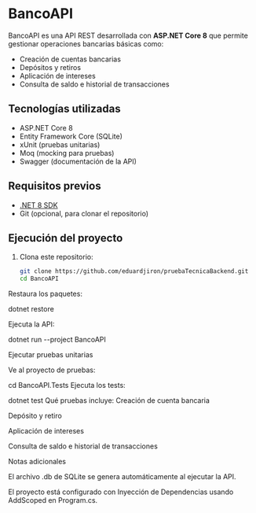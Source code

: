
# BancoAPI

BancoAPI es una API REST desarrollada con **ASP.NET Core 8** que permite gestionar operaciones bancarias básicas como:

- Creación de cuentas bancarias
- Depósitos y retiros
- Aplicación de intereses
- Consulta de saldo e historial de transacciones

## Tecnologías utilizadas

- ASP.NET Core 8
- Entity Framework Core (SQLite)
- xUnit (pruebas unitarias)
- Moq (mocking para pruebas)
- Swagger (documentación de la API)

## Requisitos previos

- [.NET 8 SDK](https://dotnet.microsoft.com/download/dotnet/8.0)
- Git (opcional, para clonar el repositorio)

## Ejecución del proyecto

1. Clona este repositorio:
   ```bash
   git clone https://github.com/eduardjiron/pruebaTecnicaBackend.git
   cd BancoAPI
Restaura los paquetes:

dotnet restore

Ejecuta la API:

dotnet run --project BancoAPI

Ejecutar pruebas unitarias

Ve al proyecto de pruebas:


cd BancoAPI.Tests
Ejecuta los tests:

dotnet test
Qué pruebas incluye:
Creación de cuenta bancaria

Depósito y retiro

Aplicación de intereses

Consulta de saldo e historial de transacciones

Notas adicionales

El archivo .db de SQLite se genera automáticamente al ejecutar la API.

El proyecto está configurado con Inyección de Dependencias usando AddScoped en Program.cs.


